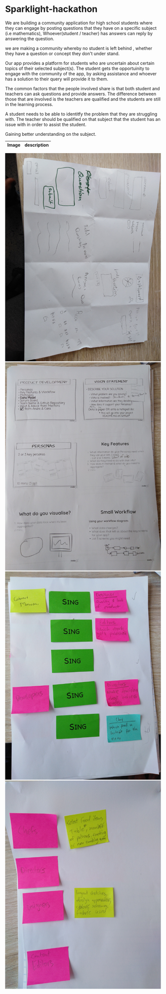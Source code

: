 # Sparklight-hackathon

We are building a community application for high school students where they can engage by posting questions that they have on a specific subject (i.e mathematics),
Whoever(student / teacher) has answers can reply by answering the question.

we are making a community whereby no student is left behind , whether they have a question or concept they don't under
stand.

Our app provides a platform for students who are uncertain about certain topics of their selected subject(s). The student gets the opportuinity to engage with the community of the
app, by asking assistance and whoever has a solution to their query will provide it to them.

The common factors that the people involved share is that both student and teachers can ask questions and provide answers. The difference between those that are involved is the 
teachers are qualified and the students are still in the learning process. 

A student needs to be able to identitfy the problem that they are struggling with. The teacher should be qualified on that subject that the student has an issue with in order to 
assist the student.

Gaining better understanding on the subject.

 
| Image       | description   |
|-------------|---------------|
![first picture](IMG_20200914_162316.jpg)
![second picture](IMG_20200914_162329.jpg)
![third picture](IMG_20200914_162341.jpg)
![fourth picture](IMG_20200914_162358.jpg)
